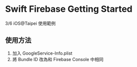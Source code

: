 Swift Firebase Getting Started
===

3/6 iOS@Taipei 使用範例

## 使用方法

1. 加入 GoogleService-Info.plist
2. 將 Bundle ID 改為和 Firebase Console 中相同
